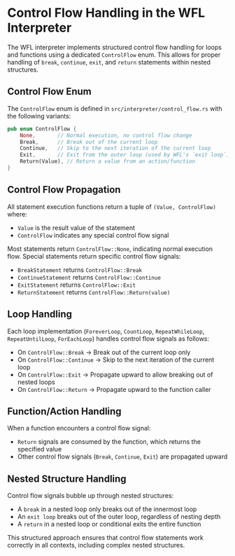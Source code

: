 # Control Flow Handling in the WFL Interpreter

The WFL interpreter implements structured control flow handling for loops and functions using a dedicated `ControlFlow` enum. This allows for proper handling of `break`, `continue`, `exit`, and `return` statements within nested structures.

## Control Flow Enum

The `ControlFlow` enum is defined in `src/interpreter/control_flow.rs` with the following variants:

```rust
pub enum ControlFlow {
    None,       // Normal execution, no control flow change
    Break,      // Break out of the current loop
    Continue,   // Skip to the next iteration of the current loop
    Exit,       // Exit from the outer loop (used by WFL's `exit loop`)
    Return(Value), // Return a value from an action/function
}
```

## Control Flow Propagation

All statement execution functions return a tuple of `(Value, ControlFlow)` where:
- `Value` is the result value of the statement
- `ControlFlow` indicates any special control flow signal

Most statements return `ControlFlow::None`, indicating normal execution flow. Special statements return specific control flow signals:

- `BreakStatement` returns `ControlFlow::Break`
- `ContinueStatement` returns `ControlFlow::Continue`
- `ExitStatement` returns `ControlFlow::Exit`
- `ReturnStatement` returns `ControlFlow::Return(value)`

## Loop Handling

Each loop implementation (`ForeverLoop`, `CountLoop`, `RepeatWhileLoop`, `RepeatUntilLoop`, `ForEachLoop`) handles control flow signals as follows:

- On `ControlFlow::Break` → Break out of the current loop only
- On `ControlFlow::Continue` → Skip to the next iteration of the current loop
- On `ControlFlow::Exit` → Propagate upward to allow breaking out of nested loops
- On `ControlFlow::Return` → Propagate upward to the function caller

## Function/Action Handling

When a function encounters a control flow signal:
- `Return` signals are consumed by the function, which returns the specified value
- Other control flow signals (`Break`, `Continue`, `Exit`) are propagated upward

## Nested Structure Handling

Control flow signals bubble up through nested structures:
- A `break` in a nested loop only breaks out of the innermost loop
- An `exit loop` breaks out of the outer loop, regardless of nesting depth
- A `return` in a nested loop or conditional exits the entire function

This structured approach ensures that control flow statements work correctly in all contexts, including complex nested structures.
